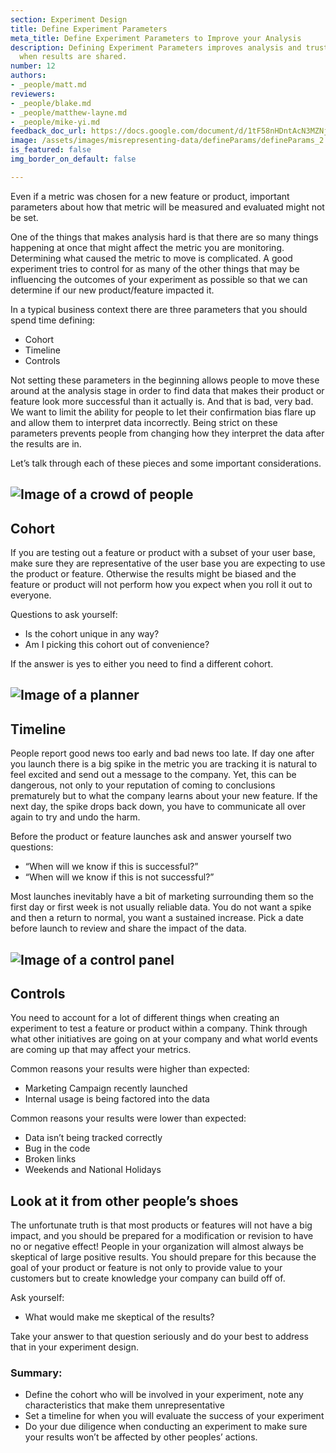 ```yaml
---
section: Experiment Design
title: Define Experiment Parameters
meta_title: Define Experiment Parameters to Improve your Analysis
description: Defining Experiment Parameters improves analysis and trust in your organization
  when results are shared.
number: 12
authors:
- _people/matt.md
reviewers:
- _people/blake.md
- _people/matthew-layne.md
- _people/mike-yi.md
feedback_doc_url: https://docs.google.com/document/d/1tF58nHDntAcN3MZNjLqF2KqBcpMz1LrygZumdg7WUdw/edit?usp=sharing
image: /assets/images/misrepresenting-data/defineParams/defineParams_2.jpg
is_featured: false
img_border_on_default: false

---
```

Even if a metric was chosen for a new feature or product, important parameters about how that metric will be measured and evaluated might not be set.

One of the things that makes analysis hard is that there are so many things happening at once that might affect the metric you are monitoring. Determining what caused the metric to move is complicated. A good experiment tries to control for as many of the other things that may be influencing the outcomes of your experiment as possible so that we can determine if our new product/feature impacted it.

In a typical business context there are three parameters that you should spend time defining:

* Cohort
* Timeline
* Controls

Not setting these parameters in the beginning allows people to move these around at the analysis stage in order to find data that makes their product or feature look more successful than it actually is. And that is bad, very bad. We want to limit the ability for people to let their confirmation bias flare up and allow them to interpret data incorrectly. Being strict on these parameters prevents people from changing how they interpret the data after the results are in.

Let’s talk through each of these pieces and some important considerations.

## ![Image of a crowd of people](/assets/images/misrepresenting-data/defineParams/defineParams_0.jpg)

## Cohort

If you are testing out a feature or product with a subset of your user base, make sure they are representative of the user base you are expecting to use the product or feature. Otherwise the results might be biased and the feature or product will not perform how you expect when you roll it out to everyone.

Questions to ask yourself:

* Is the cohort unique in any way?
* Am I picking this cohort out of convenience?

If the answer is yes to either you need to find a different cohort.

## ![Image of a planner](/assets/images/misrepresenting-data/defineParams/defineParams_1.jpg)

## Timeline

People report good news too early and bad news too late. If day one after you launch there is a big spike in the metric you are tracking it is natural to feel excited and send out a message to the company. Yet, this can be dangerous, not only to your reputation of coming to conclusions prematurely but to what the company learns about your new feature. If the next day, the spike drops back down, you have to communicate all over again to try and undo the harm.

Before the product or feature launches ask and answer yourself two questions:

* “When will we know if this is successful?”
* “When will we know if this is not successful?”

Most launches inevitably have a bit of marketing surrounding them so the first day or first week is not usually reliable data. You do not want a spike and then a return to normal, you want a sustained increase. Pick a date before launch to review and share the impact of the data.

## ![Image of a control panel](/assets/images/misrepresenting-data/defineParams/defineParams_2.jpg)

## Controls

You need to account for a lot of different things when creating an experiment to test a feature or product within a company. Think through what other initiatives are going on at your company and what world events are coming up that may affect your metrics.

Common reasons your results were higher than expected:

* Marketing Campaign recently launched
* Internal usage is being factored into the data

Common reasons your results were lower than expected:

* Data isn’t being tracked correctly
* Bug in the code
* Broken links
* Weekends and National Holidays

## Look at it from other people’s shoes

The unfortunate truth is that most products or features will not have a big impact, and you should be prepared for a modification or revision to have no or negative effect! People in your organization will almost always be skeptical of large positive results. You should prepare for this because the goal of your product or feature is not only to provide value to your customers but to create knowledge your company can build off of.

Ask yourself:

* What would make me skeptical of the results?

Take your answer to that question seriously and do your best to address that in your experiment design.

### Summary:

* Define the cohort who will be involved in your experiment, note any characteristics that make them unrepresentative
* Set a timeline for when you will evaluate the success of your experiment
* Do your due diligence when conducting an experiment to make sure your results won’t be affected by other peoples’ actions.
